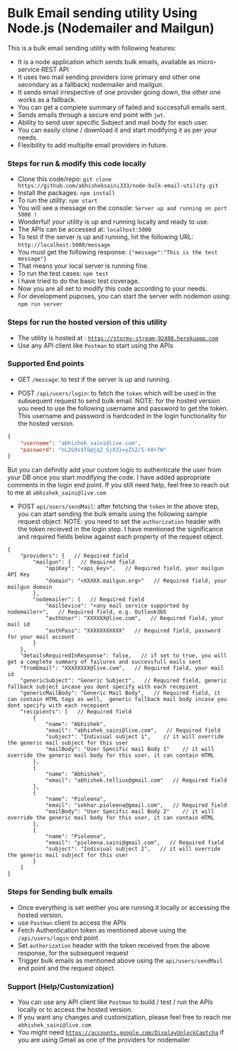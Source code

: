 # Bulk Email sending utility Using Node.js (Nodemailer and Mailgun) #

This is a bulk email sending utility with following features:

* It is a node application which sends bulk emails, available as micro-service REST API
* It uses two mail sending providers (one primary and other one secondary as a fallback) nodemailer and mailgun.
* It sends email irrespective of one provider going down, the other one works as a fallback.
* You can get a complete summary of failed and successfull emails sent.
* Sends emails through a secure end point with `jwt`.
* Ability to send user specific Subject and mail body for each user.
* You can easily clone / download it and start modifying it as per your needs.
* Flexibility to add multiplte email providers in future.


### Steps for run & modify this code locally ###

* Clone this code/repo: `git clone https://github.com/abhisheksaini333/node-bulk-email-utility.git`
* Install the packages: `npm install`
* To run the utility: `npm start`
* You will see a message on the console: `Server up and running on port 5000 !`
* Wonderful! your utility is up and running locally and ready to use.
* The APIs can be accessed at: `localhost:5000`
* To test if the server is up and running, hit the following URL: `http://localhost:5000/message`
* You must get the following response: `{"message":"This is the test message"}`
* That means your local server is running fine.
* To run the test cases: `npm test`
* I have tried to do the basic test coverage.
* Now you are all set to modify this code according to your needs.
* For development puposes, you can start the server with nodemon using: `npm run server`


### Steps for run the hosted version of this utility ###

* The utility is hosted at : <a href="https://stormy-stream-92408.herokuapp.com" target="_blank">`https://stormy-stream-92408.herokuapp.com`</a>
* Use any API client like `Postman` to start using the APIs


### Supported End points ###

* GET `/message`: to test if the server is up and running.

* POST `/api/users/login`: to fetch the `token` which will be used in the subsequent request to send bulk email. 
NOTE: for the hosted version you need to use the following username and password to get the token. This username and password is hardcoded in the login functionality for the hosted version.
```json
{
	"username": "abhishek_saini@live.com",
	"password": "nL2G9s$T&@jqZ_GjX3}=yZS2/5-h8+7W"
}
```
But you can definitly add your custom logic to authenticate the user from your DB once you start modifying the code. I have added appropriate comments in the login end point. If you still need help, feel free to reach out to me at `abhishek_saini@live.com`

* POST `api/users/sendMail`: after fetching the `token` in the above step, you can start sending the bulk emails using the following sample request object:
NOTE: you need to set the `authorization` header with the token recieved in the login step. I have mentioned the significance and required fields below against each property of the request object.
```json5 jsonc
{
    "providers": {   // Required field
        "mailgun": {   // Required field
            "apiKey": "<api_key>",   // Required field, your mailgun API Key
            "domain": "<XXXXX.mailgun.org>"   // Required field, your mailgun domain
        },
        "nodemailer": {   // Required field
            "mailSevice": "<any mail service supported by nodemailer>",   // Required field, e.g. Outlook365
            "authUser": "XXXXXX@live.com",   // Required field, your mail id
            "authPass": "XXXXXXXXXXX"   // Required field, password for your mail account
        }
    },
    "detailsRequiredInResponse": false,   // if set to true, you will get a complete summary of failures and successfull mails sent
    "fromEmail": "XXXXXXXX@live.com",   // Required field, your mail id
    "genericSubject": "Generic Subject",   // Required field, generic fallback subject incase you dont specify with each recepient
    "genericMailBody": "Generic Mail Body",   // Required field, it can contain HTML tags as well,  generic fallback mail body incase you dont specify with each recepient
    "recipients": [   // Required field
        {
            "name": "Abhishek",
            "email": "abhishek_saini@live.com",   // Required field
            "subject": "Indiviual subject 1",    // it will override the generic mail subject for this user
            "mailBody": "User Specific mail Body 1"    // it will override the generic mail body for this user, it can contain HTML
        },
        {
            "name": "Abhishek",
            "email": "abhishek.tellius@gmail.com"   // Required field
        },
        {
            "name": "Pioleena",
            "email": "sekhar.pioleena@gmail.com",   // Required field
            "mailBody": "User Specific mail Body 2"    // it will override the generic mail body for this user, it can contain HTML
        },
        {
            "name": "Pioleena",
            "email": "pioleena.saini@gmail.com",   // Required field
            "subject": "Indiviual subject 2",   // it will override the generic mail subject for this user
        }
    ]
}
```



### Steps for Sending bulk emails

* Once everything is set wether you are running it locally or accessing the hosted version.
* use `Postman` client to access the APIs
* Fetch Authentication token as mentioned above using the `/api/users/login` end point
* Set `authorization` header with the token received from the above response, for the subsequent request
* Trigger bulk emails as mentioned above using the `api/users/sendMail` end point and the request object.


### Support (Help/Customization) ###

* You can use any API client like `Postman` to build / test / run the APIs locally or to access the hosted version.
* If you want any changes and customization, please feel free to reach me `abhishek_saini@live.com`
* You might need <a href="https://accounts.google.com/DisplayUnlockCaptcha" target="_blank">`https://accounts.google.com/DisplayUnlockCaptcha`</a> if you are using Gmail as one of the providers for nodemailer